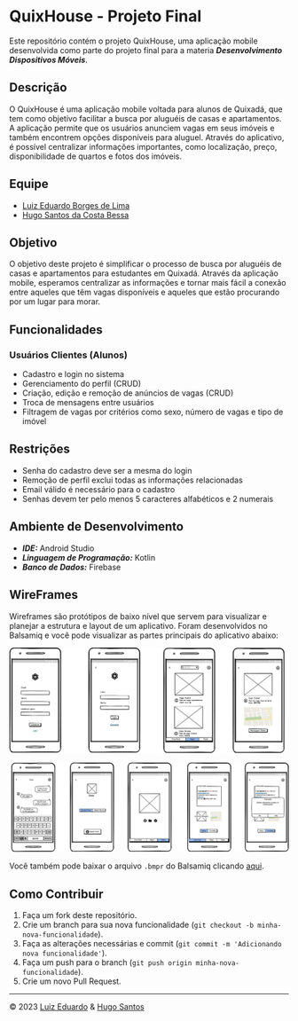 # QuixHouse - Projeto Final

Este repositório contém o projeto QuixHouse, uma aplicação mobile desenvolvida como parte do projeto final para a materia ***Desenvolvimento Dispositivos Móveis***.

## Descrição

O QuixHouse é uma aplicação mobile voltada para alunos de Quixadá, que tem como objetivo facilitar a busca por aluguéis de casas e apartamentos. A aplicação permite que os usuários anunciem vagas em seus imóveis e também encontrem opções disponíveis para aluguel. Através do aplicativo, é possível centralizar informações importantes, como localização, preço, disponibilidade de quartos e fotos dos imóveis.

## Equipe

- [Luiz Eduardo Borges de Lima](https://github.com/Luiz-Eduardo-BL)
- [Hugo Santos da Costa Bessa](https://github.com/hugosantosbessa)

## Objetivo

O objetivo deste projeto é simplificar o processo de busca por aluguéis de casas e apartamentos para estudantes em Quixadá. Através da aplicação mobile, esperamos centralizar as informações e tornar mais fácil a conexão entre aqueles que têm vagas disponíveis e aqueles que estão procurando por um lugar para morar.

## Funcionalidades

### Usuários Clientes (Alunos)

- Cadastro e login no sistema
- Gerenciamento do perfil (CRUD)
- Criação, edição e remoção de anúncios de vagas (CRUD)
- Troca de mensagens entre usuários
- Filtragem de vagas por critérios como sexo, número de vagas e tipo de imóvel

## Restrições

- Senha do cadastro deve ser a mesma do login
- Remoção de perfil exclui todas as informações relacionadas
- Email válido é necessário para o cadastro
- Senhas devem ter pelo menos 5 caracteres alfabéticos e 2 numerais

## Ambiente de Desenvolvimento

- ***IDE:*** Android Studio
- ***Linguagem de Programação:*** Kotlin
- ***Banco de Dados:*** Firebase

## WireFrames

Wireframes são protótipos de baixo nível que servem para visualizar e planejar a estrutura e layout de um aplicativo. Foram desenvolvidos no Balsamiq e você pode visualizar as partes principais do aplicativo abaixo:

![Wireframe Parte 1](/Wireframe/Parte1.jpeg)

![Wireframe Parte 2](/Wireframe/Parte2.jpeg)

Você também pode baixar o arquivo `.bmpr` do Balsamiq clicando [aqui](/Wireframe/WireFrame%20Mobile.bmpr).


## Como Contribuir

1. Faça um fork deste repositório.
2. Crie um branch para sua nova funcionalidade (`git checkout -b minha-nova-funcionalidade`).
3. Faça as alterações necessárias e commit (`git commit -m 'Adicionando nova funcionalidade'`).
4. Faça um push para o branch (`git push origin minha-nova-funcionalidade`).
5. Crie um novo Pull Request.

---
© 2023 [Luiz Eduardo](https://github.com/Luiz-Eduardo-BL) & [Hugo Santos](https://github.com/hugosantosbessa)
